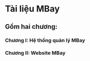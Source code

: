 # Tài liệu MBay

## Gồm hai chương:

### Chương I: Hệ thống quản lý MBay

### Chương II: Website MBay





